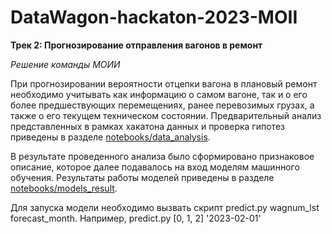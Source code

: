 # DataWagon-hackaton-2023-MOII

**Трек 2: Прогнозирование отправления вагонов в ремонт**

*Решение команды МОИИ*

При прогнозировании вероятности отцепки вагона в плановый ремонт необходимо учитывать как информацию о самом вагоне, так и о его более предшествующих перемещениях, ранее перевозимых грузах, а также о его текущем техническом состоянии. Предварительный анализ представленных в рамках хакатона данных и проверка гипотез приведены в разделе
[notebooks/data_analysis](notebooks/data_analysis).

В результате проведенного анализа было сформировано признаковое описание, которое далее подавалось на вход моделям машинного обучения. Результаты работы моделей приведены в разделе [notebooks/models_result](notebooks/models_result).

Для запуска модели необходимо вызвать скрипт predict.py wagnum_lst forecast_month. 
Например, predict.py [0, 1, 2] '2023-02-01'
